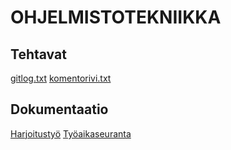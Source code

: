 # OHJELMISTOTEKNIIKKA
## Tehtavat
  
  [gitlog.txt](https://github.com/vipy123/ot-harjoitustyo/blob/master/ot-harjoitustyo/laskarit/viikko1/gitlog.txt)
  [komentorivi.txt](https://github.com/vipy123/ot-harjoitustyo/blob/master/ot-harjoitustyo/laskarit/viikko1/komentorivi.txt)

## Dokumentaatio
[Harjoitustyö](https://github.com/vipy123/ot-harjoitustyo/blob/master/ot-harjoitustyo/Dokumentaatio/Harjoitustyo.md)
[Työaikaseuranta](https://github.com/vipy123/ot-harjoitustyo/blob/master/ot-harjoitustyo/Dokumentaatio/Tyoaikaseuranta.md)


